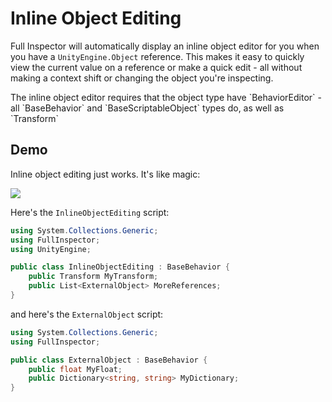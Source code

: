 # Inline Object Editing

Full Inspector will automatically display an inline object editor for you when you have a `UnityEngine.Object` reference. This makes it easy to quickly view the current value on a reference or make a quick edit - all without making a context shift or changing the object you're inspecting.

<note>
The inline object editor requires that the object type have `BehaviorEditor` - all `BaseBehavior` and `BaseScriptableObject` types do, as well as `Transform`
</note>

## Demo

Inline object editing just works. It's like magic:

![](docs/images/inline_object_editing.gif)

Here's the `InlineObjectEditing` script:

```c#
using System.Collections.Generic;
using FullInspector;
using UnityEngine;

public class InlineObjectEditing : BaseBehavior {
    public Transform MyTransform;
    public List<ExternalObject> MoreReferences;
}

```

and here's the `ExternalObject` script:

```c#
using System.Collections.Generic;
using FullInspector;

public class ExternalObject : BaseBehavior {
    public float MyFloat;
    public Dictionary<string, string> MyDictionary;
}
```